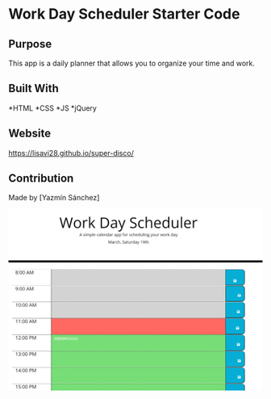 # Work Day Scheduler Starter Code

## Purpose

This app is a daily planner that allows you to organize your time and work. 


## Built With

*HTML
*CSS
*JS
*jQuery

## Website

https://lisavi28.github.io/super-disco/

## Contribution

Made by [Yazmín Sánchez]

![workday1](https://github.com/Lisavi28/super-disco/blob/develop/assets/images/workday1.PNG)


